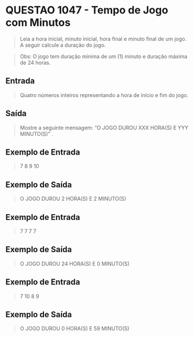 # QUESTAO 1047 - Tempo de Jogo com Minutos
> Leia a hora inicial, minuto inicial, hora final e minuto final de um jogo. A seguir calcule a duração do jogo.

> Obs: O jogo tem duração mínima de um (1) minuto e duração máxima de 24 horas.

## Entrada
> Quatro números inteiros representando a hora de início e fim do jogo.

## Saída
> Mostre a seguinte mensagem: “O JOGO DUROU XXX HORA(S) E YYY MINUTO(S)” .

## Exemplo de Entrada	
> 7 8 9 10

## Exemplo de Saída
> O JOGO DUROU 2 HORA(S) E 2 MINUTO(S)

## Exemplo de Entrada	
> 7 7 7 7

## Exemplo de Saída
> O JOGO DUROU 24 HORA(S) E 0 MINUTO(S)

## Exemplo de Entrada	
> 7 10 8 9

## Exemplo de Saída
> O JOGO DUROU 0 HORA(S) E 59 MINUTO(S)
